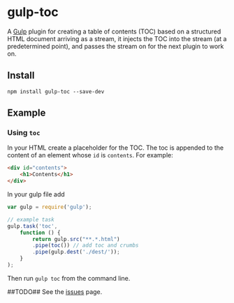 # gulp-toc

A [Gulp](http://gulpjs.com/) plugin for creating a table of contents (TOC) based on a structured HTML document arriving as a stream, it injects the TOC into the stream (at a predetermined point), and passes the stream on for the next plugin to work on.

## Install

```
npm install gulp-toc --save-dev
```

## Example

### Using `toc`

In your HTML create a placeholder for the TOC.  The toc is appended to the content of an element whose `id` is `contents`. For example: 

```html
<div id="contents">
    <h1>Contents</h1>
</div>
```

In your gulp file add
```js
var gulp = require('gulp');

// example task
gulp.task('toc',
    function () {
        return gulp.src("**.*.html")
        .pipe(toc()) // add toc and crumbs
        .pipe(gulp.dest('./dest/'));
    }
);
```
Then run `gulp toc` from the command line.

##TODO##
See the [issues](https://github.com/ear1grey/gulp-outliner/issues) page.

